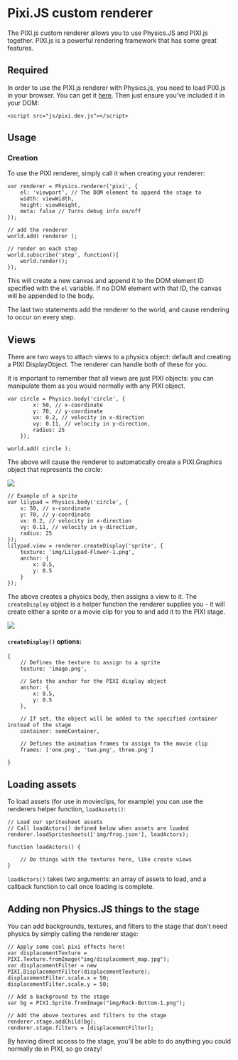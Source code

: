 # Pixi.JS custom renderer

The PIXI.js custom renderer allows you to use Physics.JS and PIXI.js together. PIXI.js is a powerful rendering framework that has some great features.

## Required

In order to use the PIXI.js renderer with Physics.js, you need to load PIXI.js in your browser. You can get it [here](http://pixijs.com). Then just ensure you've included it in your DOM:

	<script src="js/pixi.dev.js"></script>

## Usage


### Creation

To use the PIXI renderer, simply call it when creating your renderer:

	var renderer = Physics.renderer('pixi', {
		el: 'viewport', // The DOM element to append the stage to
		width: viewWidth,
		height: viewHeight,
		meta: false // Turns debug info on/off
	});
	
	// add the renderer
	world.add( renderer );
	
	// render on each step
	world.subscribe('step', function(){
		world.render();
	});
	
This will create a new canvas and append it to the DOM element ID specified with the `el` variable. If no DOM element with that ID, the canvas will be appended to the body.

The last two statements add the renderer to the world, and cause rendering to occur on every step.

## Views

There are two ways to attach views to a physics object: default and creating a PIXI DisplayObject. The renderer can handle both of these for you.

It is important to remember that all views are just PIXI objects: you can manipulate them as you would normally with any PIXI object.

	var circle = Physics.body('circle', {
			x: 50, // x-coordinate
			y: 70, // y-coordinate
			vx: 0.2, // velocity in x-direction
			vy: 0.11, // velocity in y-direction,
			radius: 25
		});

	world.add( circle );
	
The above will cause the renderer to automatically create a PIXI.Graphics object that represents the circle:

![](https://www.evernote.com/shard/s229/sh/e12a5d72-95d7-4b0a-b34b-504a7b897077/6a967407aad864bb0eaab65fdd61286e/deep/0/bluerex.ca-projects-physicsjs-pixi-.png)

	// Example of a sprite
	var lilypad = Physics.body('circle', {
		x: 50, // x-coordinate
		y: 70, // y-coordinate
		vx: 0.2, // velocity in x-direction
		vy: 0.11, // velocity in y-direction,
		radius: 25
	});
	lilypad.view = renderer.createDisplay('sprite', {
		texture: 'img/Lilypad-Flower-1.png',
		anchor: {
			x: 0.5,
			y: 0.5
		}
	});

The above creates a physics body, then assigns a view to it. The `createDisplay` object is a helper function the renderer supplies you - it will create either a sprite or a movie clip for you to and add it to the PIXI stage.

![](https://www.evernote.com/shard/s229/sh/579c8d59-0079-4bd3-99cc-d6964edbbbf5/da72ef13e96225380a459782452833c6/deep/0/bluerex.ca-projects-physicsjs-pixi-.png)

#### `createDisplay()` options:

	{
		// Defines the texture to assign to a sprite
		texture: 'image.png', 
		
		// Sets the anchor for the PIXI display object
		anchor: {	
			x: 0.5,
			y: 0.5
		},
		
		// If set, the object will be added to the specified container instead of the stage
		container: someContainer, 
		
		// Defines the animation frames to assign to the movie clip
		frames: ['one.png', 'two.png', three.png']
		
	}
	
## Loading assets

To load assets (for use in movieclips, for example) you can use the renderers helper function, `loadAssets()`:

	// Load our spritesheet assets
	// Call loadActors() defined below when assets are loaded
	renderer.loadSpritesheets(['img/frog.json'], loadActors);
	
	function loadActors() {
		
		// Do things with the textures here, like create views
	}

`loadActors()` takes two arguments: an array of assets to load, and a callback function to call once loading is complete.

## Adding non Physics.JS things to the stage

You can add backgrounds, textures, and filters to the stage that don't need physics by simply calling the renderer stage:

	// Apply some cool pixi effects here!
	var displacementTexture = PIXI.Texture.fromImage("img/displacement_map.jpg");
	var displacementFilter = new PIXI.DisplacementFilter(displacementTexture);
	displacementFilter.scale.x = 50;
	displacementFilter.scale.y = 50;
	
	// Add a background to the stage
	var bg = PIXI.Sprite.fromImage("img/Rock-Bottom-1.png");
	
	// Add the above textures and filters to the stage
	renderer.stage.addChild(bg);
	renderer.stage.filters = [displacementFilter];
	
By having direct access to the stage, you'll be able to do anything you could normally do in PIXI, so go crazy!